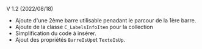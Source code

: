 V 1.2 (2022/08/18)
- Ajoute d'une 2ème barre utilisable penadant le parcour de la 1ère barre.
- Ajoute de la classe `C_LabelsInfoItem` pour la collection
- Simplification du code à insérer.
- Ajout des propriétés `BarreIsUp`et `TexteIsUp`.
